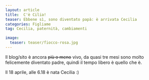 ```yaml
---
layout: article
title:  C'è Cilia!
teaser: Ebbene sì, sono diventato papà: è arrivata Cecilia
categories: Figliame
tag: Cecilia, paternità, cambiamenti

image:
  teaser: teaser/fiocco-rosa.jpg
---
```

Il blog/sito è ancora <s>più o meno</s> vivo, da quasi tre mesi sono molto felicemente diventato padre, quindi il tempo libero è quello che è.

Il 18 aprile, alle 6.18 è nata Cecilia :)